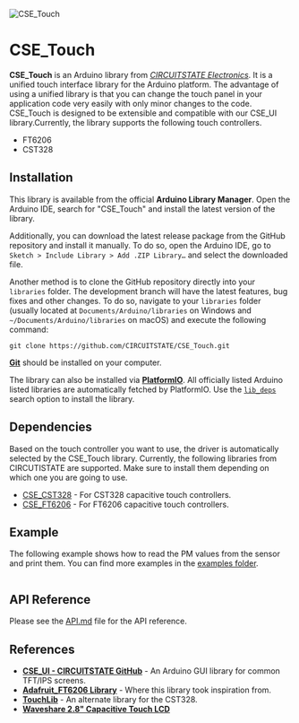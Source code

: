
![CSE_Touch](https://socialify.git.ci/CIRCUITSTATE/CSE_Touch/image?description=1&font=KoHo&forks=1&issues=1&logo=https%3A%2F%2Fwww.circuitstate.com%2Fwp-content%2Fuploads%2F2024%2F05%2FCIRCUITSTATE-R-Emblem-20052024-2.svg&name=1&pattern=Circuit%20Board&pulls=1&stargazers=1&theme=Auto)

# CSE_Touch

**CSE_Touch** is an Arduino library from [*CIRCUITSTATE Electronics*](https://www.circuitstate.com/). It is a unified touch interface library for the Arduino platform. The advantage of using a unified library is that you can change the touch panel in your application code very easily with only minor changes to the code. CSE_Touch is designed to be extensible and compatible with our CSE_UI library.Currently, the library supports the following touch controllers.

- FT6206
- CST328

## Installation

This library is available from the official **Arduino Library Manager**. Open the Arduino IDE, search for "CSE_Touch" and install the latest version of the library.

Additionally, you can download the latest release package from the GitHub repository and install it manually. To do so, open the Arduino IDE, go to `Sketch > Include Library > Add .ZIP Library…` and select the downloaded file.

Another method is to clone the GitHub repository directly into your `libraries` folder. The development branch will have the latest features, bug fixes and other changes. To do so, navigate to your `libraries` folder (usually located at `Documents/Arduino/libraries` on Windows and `~/Documents/Arduino/libraries` on macOS) and execute the following command:

```
git clone https://github.com/CIRCUITSTATE/CSE_Touch.git
```

[**Git**](https://git-scm.com) should be installed on your computer.

The library can also be installed via [**PlatformIO**](https://platformio.org). All officially listed Arduino listed libraries are automatically fetched by PlatformIO. Use the [`lib_deps`](https://docs.platformio.org/en/latest/projectconf/sections/env/options/library/lib_deps.html) search option to install the library.

## Dependencies

Based on the touch controller you want to use, the driver is automatically selected by the CSE_Touch library. Currently, the following libraries from CIRCUTISTATE are supported. Make sure to install them depending on which one you are going to use.

- [CSE_CST328](https://github.com/CIRCUITSTATE/CSE_CST328) - For CST328 capacitive touch controllers.
- [CSE_FT6206](https://github.com/CIRCUITSTATE/CSE_FT6206) - For FT6206 capacitive touch controllers.

## Example

The following example shows how to read the PM values from the sensor and print them. You can find more examples in the [examples folder](/examples/).

```cpp

```

## API Reference

Please see the [API.md](/docs/API.md) file for the API reference.

## References

- [**CSE_UI - CIRCUITSTATE GitHub**](https://github.com/CIRCUITSTATE/CSE_UI) - An Arduino GUI library for common TFT/IPS screens.
- [**Adafruit_FT6206 Library**](https://github.com/adafruit/Adafruit_FT6206_Library) - Where this library took inspiration from.
- [**TouchLib**](https://github.com/mmMicky/TouchLib/tree/main) - An alternate library for the CST328.
- [**Waveshare 2.8" Capacitive Touch LCD**](https://www.waveshare.com/wiki/2.8inch_Capacitive_Touch_LCD)
